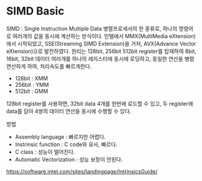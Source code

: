 # SIMD Basic

SIMD : Single Instruction Multiple Data
병렬프로세서의 한 종류로, 하나의 명령어로 여러개의 값을 동시에 계산하는 방식이다.
인텔에서 MMX(MultiMedia eXtension)에서 시작되었고, SSE(Streaming SIMD Extension)을 거처, AVX(Advance Vector eXtension)으로 발전하였다.
원리는 128bit, 256bit 512bit register를 탑재하여 8bit, 16bit, 32bit 데이터 여러개를 하나의 레지스터에 동시에 로딩하고, 동일한 연산을 병렬연산하게 하여, 처리속도를 빠르게한다.

* 128bit : XMM
* 256bit : YMM
* 512bit : GMM

128bit register를 사용하면, 32bit data 4개를 한번에 로드할 수 있고, 두 register에 data를 담아 4쌍의 데이터 연산을 동시에 수행할 수 있다.

방법
* Assembly language : 빠르지만 어렵다.
* Instrinsic function : C code와 유사, 빠르다.
* C class : 성능이 떨어진다.
* Automatic Vectorization : 성능 보장이 안된다.


https://software.intel.com/sites/landingpage/IntrinsicsGuide/
